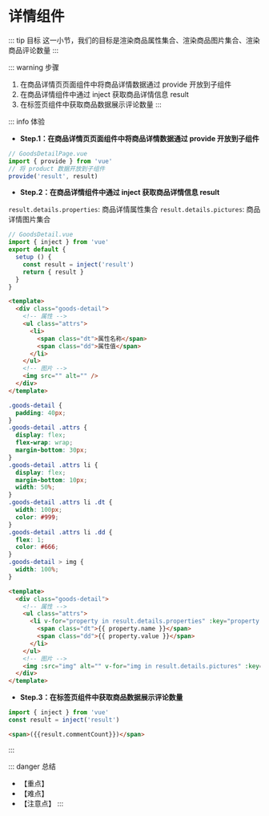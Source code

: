# 详情组件

::: tip 目标
这一小节，我们的目标是渲染商品属性集合、渲染商品图片集合、渲染商品评论数量
:::

::: warning 步骤

1. 在商品详情页页面组件中将商品详情数据通过 provide 开放到子组件
2. 在商品详情组件中通过 inject 获取商品详情信息 result
3. 在标签页组件中获取商品数据展示评论数量
:::

::: info 体验

* **Step.1：在商品详情页页面组件中将商品详情数据通过 provide 开放到子组件**

```js
// GoodsDetailPage.vue
import { provide } from 'vue'
// 将 product 数据开放到子组件
provide('result', result)
```

* **Step.2：在商品详情组件中通过 inject 获取商品详情信息 result**

`result.details.properties`: 商品详情属性集合
`result.details.pictures`: 商品详情图片集合

```js
// GoodsDetail.vue
import { inject } from 'vue'
export default {
  setup () {
    const result = inject('result')
    return { result }
  }
}
```

```html
<template>
  <div class="goods-detail">
    <!-- 属性 -->
    <ul class="attrs">
      <li>
        <span class="dt">属性名称</span>
        <span class="dd">属性值</span>
      </li>
    </ul>
    <!-- 图片 -->
    <img src="" alt="" />
  </div>
</template>
```

```css
.goods-detail {
  padding: 40px;
}
.goods-detail .attrs {
  display: flex;
  flex-wrap: wrap;
  margin-bottom: 30px;
}
.goods-detail .attrs li {
  display: flex;
  margin-bottom: 10px;
  width: 50%;
}
.goods-detail .attrs li .dt {
  width: 100px;
  color: #999;
}
.goods-detail .attrs li .dd {
  flex: 1;
  color: #666;
}
.goods-detail > img {
  width: 100%;
}
```

```html
<template>
  <div class="goods-detail">
    <!-- 属性 -->
    <ul class="attrs">
      <li v-for="property in result.details.properties" :key="property.name">
        <span class="dt">{{ property.name }}</span>
        <span class="dd">{{ property.value }}</span>
      </li>
    </ul>
    <!-- 图片 -->
    <img :src="img" alt="" v-for="img in result.details.pictures" :key="img" />
  </div>
</template>
```

* **Step.3：在标签页组件中获取商品数据展示评论数量**

```js
import { inject } from 'vue'
const result = inject('result') 
```

```html
<span>({{result.commentCount}})</span>
```

:::

::: danger 总结

* 【重点】
* 【难点】
* 【注意点】
:::
